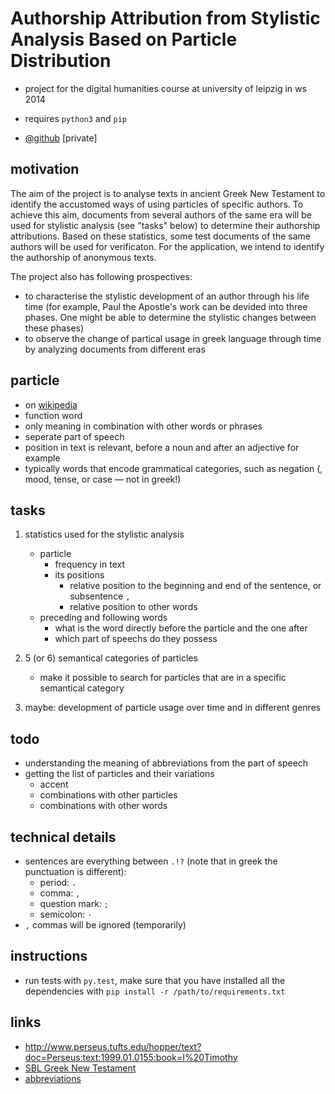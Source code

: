 # Authorship Attribution from Stylistic Analysis Based on Particle Distribution
- project for the digital humanities course at university of leipzig in ws 2014

- requires `python3` and `pip`
- [@github](https://github.com/KLINGTdotNET/dh-project-ws14) [private]

## motivation
The aim of the project is to analyse texts in ancient Greek New Testament to identify the accustomed ways of using particles of specific authors. To achieve this aim, documents from several authors of the same era will be used for stylistic analysis (see "tasks" below) to determine their authorship attributions. Based on these statistics, some test documents of the same authors will be used for verificaton. For the application, we intend to identify the authorship of anonymous texts.

The project also has following prospectives:
- to characterise the stylistic development of an author through his life time (for example, Paul the Apostle's work can be devided into three phases. One might be able to determine the stylistic changes between these phases)
- to observe the change of partical usage in greek language through time by analyzing documents from different eras

## particle

- on [wikipedia](http://www.wikiwand.com/en/Grammatical_particle)
- function word
- only meaning in combination with other words or phrases
- seperate part of speech
- position in text is relevant, before a noun and after an adjective for example
- typically words that encode grammatical categories, such as negation (, mood, tense, or case — not in greek!)

## tasks
1. statistics used for the stylistic analysis
    - particle
        - frequency in text
        - its positions
            - relative position to the beginning and end of the sentence, or subsentence `,`
            - relative position to other words
    - preceding and following words
        - what is the word directly before the particle and the one after
        - which part of speechs do they possess

2. 5 (or 6) semantical categories of particles
    - make it possible to search for particles that are in a specific semantical category
3. maybe: development of particle usage over time and in different genres

## todo

- understanding the meaning of abbreviations from the part of speech
- getting the list of particles and their variations
    - accent
    - combinations with other particles
    - combinations with other words

## technical details
- sentences are everything between `.!?` (note that in greek the punctuation is different):
    - period: `.`
    - comma: `,`
    - question mark: `;`
    - semicolon: `·`
- `,` commas will be ignored (temporarily)

## instructions

- run tests with `py.test`, make sure that you have installed all the dependencies with `pip install -r /path/to/requirements.txt`

## links

- http://www.perseus.tufts.edu/hopper/text?doc=Perseus:text:1999.01.0155:book=I%20Timothy
- [SBL Greek New Testament](https://github.com/morphgnt/sblgnt)
- [abbreviations](http://jtauber.com/2010/07/parse-helper/demo.html)
